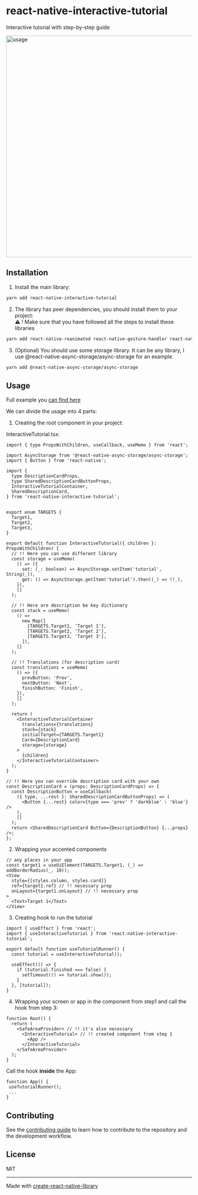 # react-native-interactive-tutorial

Interactive tutorial with step-by-step guide

<img src="./media/usage_gif.gif" width="600" alt='usage' />


## Installation

1. Install the main library:
```sh
yarn add react-native-interactive-tutorial
```

2. The library has peer dependencies, you should install them to your project: <br />
⚠️ ! Make sure that you have followed all the steps to install these libraries
```sh
yarn add react-native-reanimated react-native-gesture-handler react-native-safe-area-context react-native-svg
```

3. (Optional) You should use some storage library.
It can be any library, I use @react-native-async-storage/async-storage for an example.
```sh
yarn add @react-native-async-storage/async-storage
```

## Usage
Full example you [can find here](./example)

We can divide the usage into 4 parts:
1. Creating the root component in your project:

InteractiveTutorial.tsx:
```tsx
import { type PropsWithChildren, useCallback, useMemo } from 'react';

import AsyncStorage from '@react-native-async-storage/async-storage';
import { Button } from 'react-native';

import {
  type DescriptionCardProps,
  type SharedDescriptionCardButtonProps,
  InteractiveTutorialContainer,
  SharedDescriptionCard,
} from 'react-native-interactive-tutorial';


export enum TARGETS {
  Target1,
  Target2,
  Target3,
}

export default function InteractiveTutorial({ children }: PropsWithChildren) {
  // !! Here you can use different library
  const storage = useMemo(
    () => ({
      set: (_: boolean) => AsyncStorage.setItem('tutorial', String(_)),
      get: () => AsyncStorage.getItem('tutorial').then((_) => !!_),
    }),
    []
  );

  // !! Here are description be key dictionary
  const stack = useMemo(
    () =>
      new Map([
        [TARGETS.Target1, 'Target 1'],
        [TARGETS.Target2, 'Target 2'],
        [TARGETS.Target3, 'Target 3'],
      ]),
    []
  );

  // !! Translations (for description card)
  const translations = useMemo(
    () => ({
      prevButton: 'Prev',
      nextButton: 'Next',
      finishButton: 'Finish',
    }),
    []
  );

  return (
    <InteractiveTutorialContainer
      translations={translations}
      stack={stack}
      initialTarget={TARGETS.Target1}
      Card={DescriptionCard}
      storage={storage}
    >
      {children}
    </InteractiveTutorialContainer>
  );
}

// !! Here you can override description card with your own
const DescriptionCard = (props: DescriptionCardProps) => {
  const DescriptionButton = useCallback(
    ({ type, ...rest }: SharedDescriptionCardButtonProps) => (
      <Button {...rest} color={type === 'prev' ? 'darkblue' : 'blue'} />
    ),
    []
  );
  return <SharedDescriptionCard Button={DescriptionButton} {...props} />;
};

```

2. Wrapping your accented components
```tsx
// any places in your app
const target1 = useUiElement(TARGETS.Target1, (_) => addBorderRadius(_, 10));
<View
  style={[styles.column, styles.card]}
  ref={target1.ref} // !! necessary prop
  onLayout={target1.onLayout} // !! necessary prop
>
  <Text>Target 1</Text>
</View>
```

3. Creating hook to run the tutorial
```tsx
import { useEffect } from 'react';
import { useInteractiveTutorial } from 'react-native-interactive-tutorial';

export default function useTutorialRunner() {
  const tutorial = useInteractiveTutorial();

  useEffect(() => {
    if (tutorial.finished === false) {
      setTimeout(() => tutorial.show());
    }
  }, [tutorial]);
}
```

4. Wrapping your screen or app in the component from step1 and call the hook from step 3:
```tsx
function Root() {
  return (
    <SafeAreaProvider> // !! it's also necessary
      <InteractiveTutorial> // !! created component from step 1
        <App />
      </InteractiveTutorial>
    </SafeAreaProvider>
  );
}
```
Call the hook **inside** the App:
```tsx
function App() {
 useTutorialRunner();
 ...
}
```


## Contributing

See the [contributing guide](CONTRIBUTING.md) to learn how to contribute to the repository and the development workflow.

## License

MIT

---

Made with [create-react-native-library](https://github.com/callstack/react-native-builder-bob)
